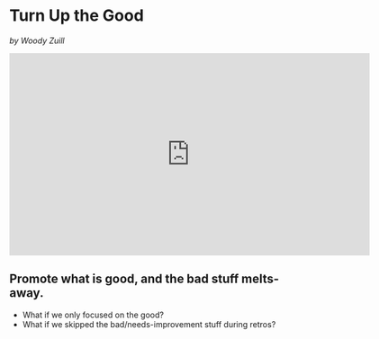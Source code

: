 # Turn Up the Good

*by Woody Zuill*

<iframe src="https://player.vimeo.com/video/302043886#t=6" width="640" height="360" frameborder="0" allow="autoplay; fullscreen" allowfullscreen></iframe>

## Promote what is good, and the bad stuff melts-away.

* What if we only focused on the good?
* What if we skipped the bad/needs-improvement stuff during retros?
<!--stackedit_data:
eyJoaXN0b3J5IjpbLTE5MDk5NjM0MzYsLTE4OTYyMTIyMDBdfQ
==
-->